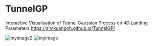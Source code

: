 # TunnelGP
Interactive Visualisation of Tunnel Gaussian Process on 4D Landing Parameters
https://simkuangoh.github.io/TunnelGP/

![myimage2](https://user-images.githubusercontent.com/33505453/114643424-32a67100-9d08-11eb-8bc0-8bbe55103b19.gif)
![myimage](https://user-images.githubusercontent.com/33505453/114643439-3934e880-9d08-11eb-9b3d-2e6bbb230cf4.gif)
